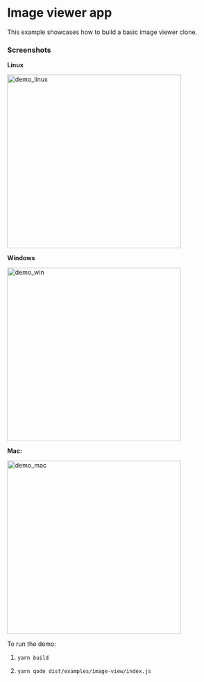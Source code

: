 # Image viewer app

This example showcases how to build a basic image viewer clone.

### Screenshots

**Linux**

<img alt="demo_linux" src="https://github.com/master-atul/react-desktop/raw/master/examples/image-view/image_view_linux.png" height="400" />

**Windows**

<img alt="demo_win" src="https://github.com/master-atul/react-desktop/raw/master/examples/image-view/image_view_win.jpg" height="400" />

**Mac:**

<img alt="demo_mac" src="https://github.com/master-atul/react-desktop/raw/master/examples/image-view/image_view_mac.png" height="400" />

To run the demo:

1. `yarn build`

2. `yarn qode dist/examples/image-view/index.js`

